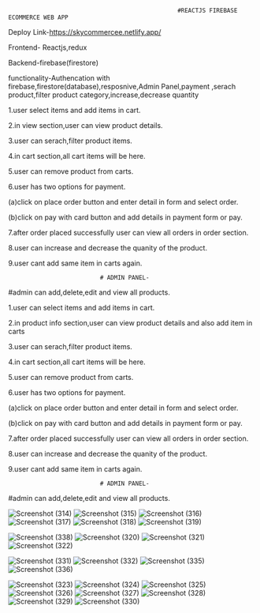                                                     #REACTJS FIREBASE ECOMMERCE WEB APP
                                                    
                                                   
Deploy Link-https://skycommercee.netlify.app/

Frontend- Reactjs,redux

Backend-firebase(firestore)

functionality-Authencation with firebase,firestore(database),resposnive,Admin Panel,payment ,serach product,filter product category,increase,decrease quantity

1.user select items and add items in cart.

2.in view section,user can view product details.

3.user can serach,filter product items.

4.in cart section,all cart items will be here.

5.user can remove product from carts.

6.user has two options for payment.

(a)click on place order button and enter detail in form and select order.

(b)click on pay with card button and add details in payment form or pay.


7.after order placed successfully user can view all orders in order section.

8.user can increase and decrease the quanity of the product.

9.user cant add same item in carts again.

                              # ADMIN PANEL-
   
#admin can add,delete,edit and view all products.

1.user can select items and add items in cart.

2.in product info section,user can view product details and also add item in carts

3.user can serach,filter product items.

4.in cart section,all cart items will be here.

5.user can remove product from carts.

6.user has two options for payment.

(a)click on place order button and enter detail in form and select order.

(b)click on pay with card button and add details in payment form or pay.


7.after order placed successfully user can view all orders in order section.

8.user can increase and decrease the quanity of the product.

9.user cant add same item in carts again.

                              # ADMIN PANEL-
   
#admin can add,delete,edit and view all products.

![Screenshot (314)](https://user-images.githubusercontent.com/72183704/148691148-2e7a9f93-0639-4bca-b666-0bf686bdb430.png)
![Screenshot (315)](https://user-images.githubusercontent.com/72183704/148691150-43a13de6-9386-451a-96b7-74a9bc510e52.png)
![Screenshot (316)](https://user-images.githubusercontent.com/72183704/148691151-5ae671f1-5013-4857-aece-6d110c7924b1.png)
![Screenshot (317)](https://user-images.githubusercontent.com/72183704/148691153-c2c0b84d-424c-4dac-9d13-fc2a1c695915.png)
![Screenshot (318)](https://user-images.githubusercontent.com/72183704/148691154-7bb7a045-f121-4158-a88a-83319274310f.png)
![Screenshot (319)](https://user-images.githubusercontent.com/72183704/148691155-4a7b2b87-a083-48ad-97c5-34f873c1705a.png)

![Screenshot (338)](https://user-images.githubusercontent.com/72183704/148886786-88ce8643-3342-4560-8bc1-05a235d07745.png)
![Screenshot (320)](https://user-images.githubusercontent.com/72183704/148691156-afc9b93a-3a97-4de5-b5df-39331c6f3788.png)
![Screenshot (321)](https://user-images.githubusercontent.com/72183704/148691158-278be331-455c-47eb-a405-641e2f4b9213.png)
![Screenshot (322)](https://user-images.githubusercontent.com/72183704/148691159-877dcf0b-fd3d-46f3-9a8e-ed8664e58865.png)

![Screenshot (331)](https://user-images.githubusercontent.com/72183704/148693111-6283c0f1-5f1d-4ddd-9a28-5c0f74806067.png)
![Screenshot (332)](https://user-images.githubusercontent.com/72183704/148693113-a132e0fe-ad01-4297-9b04-d7dfbdc434f8.png)
![Screenshot (335)](https://user-images.githubusercontent.com/72183704/148693114-c22ef4b2-bb30-41bd-9d9c-527cd27edb4f.png)
![Screenshot (336)](https://user-images.githubusercontent.com/72183704/148693116-fa9dd001-a0a3-4de2-800e-00a1dfb2d3c1.png)

![Screenshot (323)](https://user-images.githubusercontent.com/72183704/148691162-a4935887-fb21-4e1d-a978-c918ca2c147f.png)
![Screenshot (324)](https://user-images.githubusercontent.com/72183704/148691164-055982d1-cba9-4c5f-a128-7857bc168533.png)
![Screenshot (325)](https://user-images.githubusercontent.com/72183704/148691166-e5949d11-cbb5-4851-ac6e-31aecac3e14c.png)
![Screenshot (326)](https://user-images.githubusercontent.com/72183704/148691167-4680537f-7437-4fe3-844e-ce1fa08f9f3a.png)
![Screenshot (327)](https://user-images.githubusercontent.com/72183704/148691168-556a4b0a-44df-422d-8b6c-24bfcdf82224.png)
![Screenshot (328)](https://user-images.githubusercontent.com/72183704/148691170-5cce0125-fca1-403f-9c50-4755ef3c0f45.png)
![Screenshot (329)](https://user-images.githubusercontent.com/72183704/148691171-7f4ca885-ed05-413a-be5f-5823754e7970.png)
![Screenshot (330)](https://user-images.githubusercontent.com/72183704/148691172-8ba396d8-0dff-4bb5-b861-8a11856ff3eb.png)

